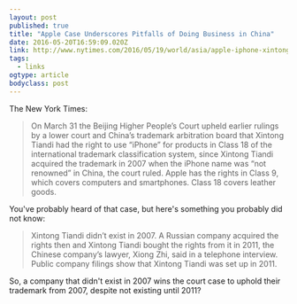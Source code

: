 ```yaml
---
layout: post 
published: true 
title: "Apple Case Underscores Pitfalls of Doing Business in China" 
date: 2016-05-20T16:59:09.020Z 
link: http://www.nytimes.com/2016/05/19/world/asia/apple-iphone-xintong-tiandi-china.html?_r=0 
tags:
  - links
ogtype: article 
bodyclass: post 
---
```


The New York Times:

> On March 31 the Beijing Higher People’s Court upheld earlier rulings by a lower court and China’s trademark arbitration board that Xintong Tiandi had the right to use “iPhone” for products in Class 18 of the international trademark classification system, since Xintong Tiandi acquired the trademark in 2007 when the iPhone name was “not renowned” in China, the court ruled. Apple has the rights in Class 9, which covers computers and smartphones. Class 18 covers leather goods.

You've probably heard of that case, but here's something you probably did not know:

> Xintong Tiandi didn’t exist in 2007. A Russian company acquired the rights then and Xintong Tiandi bought the rights from it in 2011, the Chinese company’s lawyer, Xiong Zhi, said in a telephone interview. Public company filings show that Xintong Tiandi was set up in 2011.

So, a company that didn't exist in 2007 wins the court case to uphold their trademark from 2007, despite not existing until 2011?
